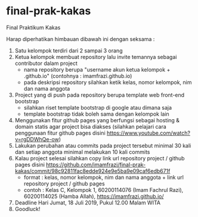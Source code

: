 # final-prak-kakas
Final Praktikum Kakas

Harap diperhatikan himbauan dibawah ini dengan seksama :
1. Satu kelompok terdiri dari 2 sampai 3 orang
2. Ketua kelompok membuat repository lalu invite temannya sebagai contributor dalam project
   - nama repository berupa "username akun ketua kelompok + .github.io" (contohnya : imamfrazi.github.io)
   - pada deskripsi repository silahkan ketik kelas, nomor kelompok, nim dan nama anggota
3. Project yang di push pada repository berupa template web front-end bootstrap
   - silahkan riset template bootstrap di google atau dimana saja
   - template bootstrap tidak boleh sama dengan kelompok lain
4. Menggunakan fitur github pages yang berfungsi sebagai hosting & domain statis agar project bisa diakses
(silahkan pelajari cara penggunaan fitur github pages disini https://www.youtube.com/watch?v=rgDDWhQe-ow)
5. Lakukan perubahan atau commits pada project tersebut minimal 30 kali dan setiap anggota minimal melakukan 10 kali commits
6. Kalau project selesai silahkan copy link url repository project / github pages disini https://github.com/imamfrazi/final-prak-kakas/commit/98c92811fac8edde924e9e5ba9e09caf6edb671f
   - format : kelas, nomor kelompok, nim dan nama anggota + link url repository project / github pages
   - contoh : Kelas C, Kelompok 1, 60200114076 (Imam Fachrul Razi), 60200114025 (Hamba Allah), https://imamfrazi.github.io/
7. Deadline Hari Jumat, 18 Juli 2019, Pukul 12.00 Malam WITA
8. Goodluck!
